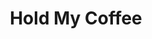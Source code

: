 ---
title: Hold My Coffee
description: A small bullet hell made in Java
repository: https://github.com/Endoman123/hold-my-coffee
---